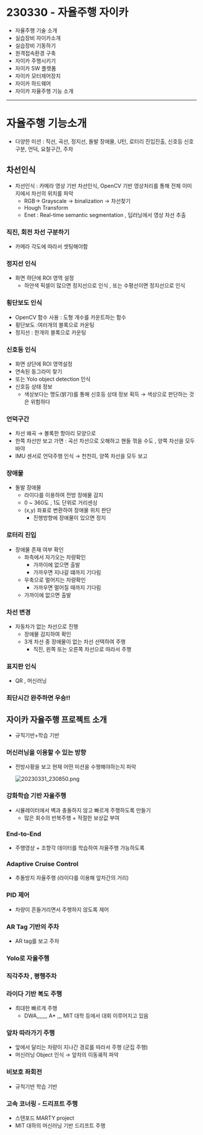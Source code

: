 # 230330 - 자율주행 자이카

- 자율주행 기술 소개
- 실습장비 자이카소개
- 실습장비 기동하기
- 원격접속환경 구축
- 자이카 주행시키기
- 자이카 SW 플랫폼
- 자이카 모터제어장치
- 자이카 하드웨어
- 자이카 자율주행 기능 소개

---
# 자율주행 기능소개

- 다양한 미션 : 직선, 곡선, 정지선, 돌발 장애물, U턴, 로터리 진입진출, 신호등 신호 구분, 언덕, 요철구간, 주차

## 차선인식

- 차선인식 : 카메라 영상 기반 차선인식, OpenCV 기반 영상처리를 통해 전체 이미지에서 차선의 위치를 파악
    - RGB→ Grayscale → binalization → 차선찾기
    - Hough Transform
    - Enet : Real-time semantic segmentation , 딥러닝에서 영상 차선 추출

### 직진, 회전 차선 구분하기

- 카메라 각도에 따라서 셋팅해야함

### 정지선 인식

- 화면 하단에 ROI 영역 설정
    - 하얀색 픽셀이 많으면 정지선으로 인식 , 또는 수평선이면 정지선으로 인식

### 횡단보도 인식

- OpenCV 함수 사용 : 도형 개수를 카운트하는 함수
- 횡단보도 :여러개의 블록으로 카운팅
- 정지선 : 한개의 블록으로 카운팅

### 신호등 인식

- 화면 상단에 ROI 영역설정
- 연속된 동그라미 찾기
- 또는 Yolo object detection 인식
- 신호등 상태 정보
    - 색상보다는 명도(밝기)를 통해 신호등 상태 정보 획득 → 색상으로 판단하는 것은 위험하다

### 언덕구간

- 차선 왜곡 → 볼록한 항아리 모양으로
- 한쪽 차선만 보고 가면 : 곡선 차선으로 오해하고 핸들 꺾을 수도 , 양쪽 차선을 모두 바야
- IMU 센서로 언덕주행 인식 → 천천히, 양쪽 차선을 모두 보고

### 장애물

- 돌발 장애물
    - 라이다를 이용하여 전방 장애물 감지
    - 0 ~ 360도 , 1도 단위로 거리센싱
    - (x,y) 좌표로 변환하여 장애물 위치 판단
        - 진행방향에 장애물이 있으면 정지


### 로터리 진입

- 장애물 존재 여부 확인
    - 좌측에서 자가오는 차량확인
        - 가까이에 없으면 출발
        - 가까우면 지나갈 떄까지 기다림
    - 우축으로 멀어지는 차량확인
        - 가까우면 멀어질 때까지 기다림
    - 가까이에 없으면 출발


### 차선 변경

- 자동차가 없는 차선으로 진행
    - 장애물 감지하여 확인
    - 3개 차선 중 장애물이 없는 차선 선택하여 주행
        - 직진, 왼쪽 또는 오른쪽 차선으로 따라서 주행

### 표지판 인식

- QR , 머신러닝

### 최단시간 완주하면 우승!!
    

## 자이카 자율주행 프로젝트 소개

- 규칙기반+학습 기반


### 머신러닝을 이용할 수 있는 방향

- 전방사황을 보고 현재 어떤 미션을 수행해야하는지 파악
    
    ![20230331_230850.png](https://s3-us-west-2.amazonaws.com/secure.notion-static.com/5c165211-0931-4ecd-bc60-d3a27049af32/20230331_230850.png)
    

### 강화학습 기반 자율주행

- 시뮬레이터에서 벽과 충돌하지 않고 빠르게 주행하도록 만들기
    - 많은 회수의 반복주행 + 적절한 보상값 부여

### End-to-End

- 주행영상 + 조향각 데이터를 학습하여 자율주행 가능하도록


### Adaptive Cruise Control

- 추돌방지 자율주행 (라이다를 이용해 앞차간의 거리)

### PID 제어

- 차량이 흔들거리면서 주행하지 않도록 제어
        

### AR Tag 기반의 주차

- AR tag를 보고 주차


### Yolo로 자율주행


### 직각주차 , 평행주차


### 라이다 기반 복도 주행

- 최대한 빠르게 주행
    - DWA,,,,,,, A* ,,, MIT 대학 등에서 대회 이루어지고 있음

### 앞차 따라가기 주행

- 앞에서 달리는 차량이 지나간 경로를 따라서 주행 (군집 주행)
- 머신러닝 Object 인식 → 앞차의 이동궤적 파악

### 비보호 좌회전

- 규칙기반 학습 기반

### 고속 코너링 - 드리프트 주행

- 스탠포드 MARTY project
- MIT 대하의 머신러닝 기반 드리프트 주행
    
